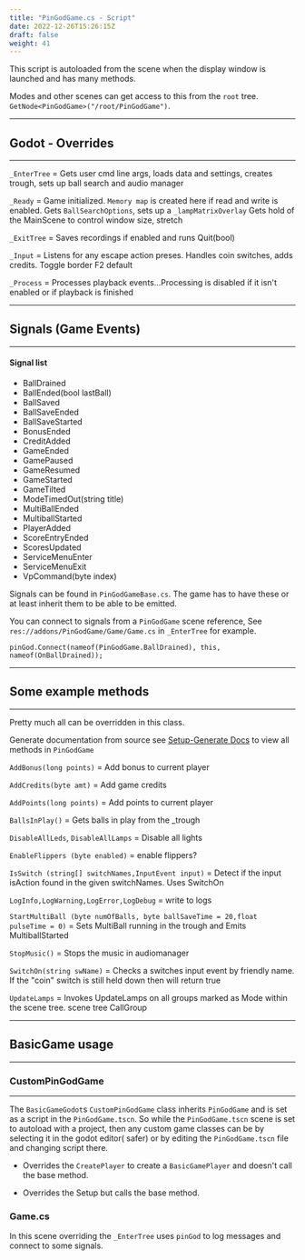 ```yaml
---
title: "PinGodGame.cs - Script"
date: 2022-12-26T15:26:15Z
draft: false
weight: 41
---
```


This script is autoloaded from the scene when the display window is launched and has many methods.

Modes and other scenes can get access to this from the `root` tree.  `GetNode<PinGodGame>("/root/PinGodGame")`.

---
## Godot - Overrides
---

`_EnterTree` = Gets user cmd line args, loads data and settings, creates trough, sets up ball search and audio manager

`_Ready` = Game initialized. `Memory map` is created here if read and write is enabled. Gets `BallSearchOptions`, sets up a `_lampMatrixOverlay` Gets hold of the MainScene to control window size, stretch

`_ExitTree` = Saves recordings if enabled and runs Quit(bool)

`_Input` = Listens for any escape action preses. Handles coin switches, adds credits. Toggle border F2 default

`_Process` = Processes playback events...Processing is disabled if it isn't enabled or if playback is finished

---
## Signals (Game Events)
---

#### Signal list
- BallDrained
- BallEnded(bool lastBall)
- BallSaved
- BallSaveEnded
- BallSaveStarted
- BonusEnded
- CreditAdded
- GameEnded
- GamePaused
- GameResumed
- GameStarted
- GameTilted
- ModeTimedOut(string title)
- MultiBallEnded
- MultiballStarted
- PlayerAdded
- ScoreEntryEnded
- ScoresUpdated
- ServiceMenuEnter
- ServiceMenuExit
- VpCommand(byte index)

Signals can be found in `PinGodGameBase.cs`. The game has to have these or at least inherit them to be able to be emitted.

You can connect to signals from a `PinGodGame` scene reference, See `res://addons/PinGodGame/Game/Game.cs` in `_EnterTree` for example.

`pinGod.Connect(nameof(PinGodGame.BallDrained), this, nameof(OnBallDrained));`

---
## Some example methods
---

Pretty much all can be overridden in this class. 

Generate documentation from source see [Setup-Generate Docs](../wiki/01.-Setup) to view all methods in `PinGodGame`

`AddBonus(long points)` = Add bonus to current player

`AddCredits(byte amt)` = Add game credits

`AddPoints(long points)` = Add points to current player

`BallsInPlay()` = Gets balls in play from the _trough

`DisableAllLeds`, `DisableAllLamps` = Disable all lights

`EnableFlippers	(byte enabled)` = enable flippers?

`IsSwitch (string[] switchNames,InputEvent input)` = Detect if the input isAction found in the given switchNames. Uses SwitchOn 

`LogInfo,LogWarning,LogError,LogDebug` = write to logs

`StartMultiBall	(byte numOfBalls, byte ballSaveTime = 20,float 	pulseTime = 0)` = Sets MultiBall running in the trough and Emits MultiballStarted

`StopMusic()` = Stops the music in audiomanager

`SwitchOn(string swName)` = Checks a switches input event by friendly name. If the "coin" switch is still held down then will return true

`UpdateLamps` = Invokes UpdateLamps on all groups marked as Mode within the scene tree. scene tree CallGroup

---
## BasicGame usage
---

### CustomPinGodGame
---

The `BasicGameGodot`s `CustomPinGodGame` class inherits `PinGodGame` and is set as a script in the `PinGodGame.tscn`. So while the `PinGodGame.tscn` scene is set to autoload with a project, then any custom game classes can be by selecting it in the godot editor( safer) or by editing the `PinGodGame.tscn` file and changing script there.

- Overrides the `CreatePlayer` to create a `BasicGamePlayer` and doesn't call the base method.

- Overrides the Setup but calls the base method.

### Game.cs

In this scene overriding the `_EnterTree` uses `pinGod` to log messages and connect to some signals. 